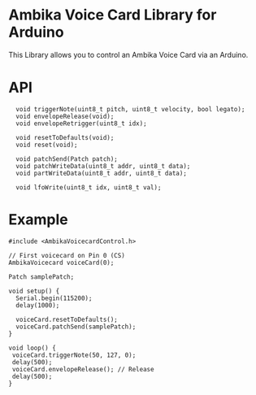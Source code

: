 # Ambika Voice Card Library for Arduino
This Library allows you to control an Ambika Voice Card via an Arduino.

# API
```
  void triggerNote(uint8_t pitch, uint8_t velocity, bool legato);
  void envelopeRelease(void);
  void envelopeRetrigger(uint8_t idx);

  void resetToDefaults(void);
  void reset(void);

  void patchSend(Patch patch);
  void patchWriteData(uint8_t addr, uint8_t data);
  void partWriteData(uint8_t addr, uint8_t data);

  void lfoWrite(uint8_t idx, uint8_t val);
```

# Example 
```
#include <AmbikaVoicecardControl.h>

// First voicecard on Pin 0 (CS)
AmbikaVoicecard voiceCard(0);

Patch samplePatch;

void setup() {
  Serial.begin(115200);
  delay(1000);

  voiceCard.resetToDefaults();
  voiceCard.patchSend(samplePatch);
}

void loop() {
 voiceCard.triggerNote(50, 127, 0);
 delay(500);
 voiceCard.envelopeRelease(); // Release
 delay(500);
}
```
